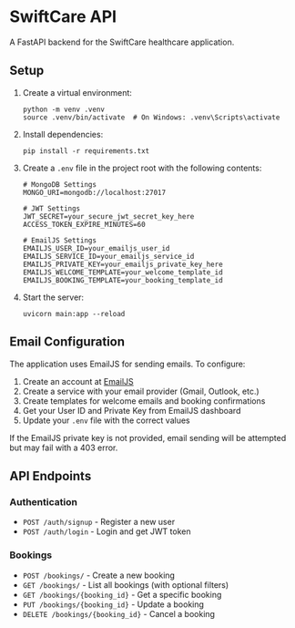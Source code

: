 # SwiftCare API

A FastAPI backend for the SwiftCare healthcare application.

## Setup

1. Create a virtual environment:
   ```
   python -m venv .venv
   source .venv/bin/activate  # On Windows: .venv\Scripts\activate
   ```

2. Install dependencies:
   ```
   pip install -r requirements.txt
   ```

3. Create a `.env` file in the project root with the following contents:
   ```
   # MongoDB Settings
   MONGO_URI=mongodb://localhost:27017

   # JWT Settings
   JWT_SECRET=your_secure_jwt_secret_key_here
   ACCESS_TOKEN_EXPIRE_MINUTES=60

   # EmailJS Settings
   EMAILJS_USER_ID=your_emailjs_user_id
   EMAILJS_SERVICE_ID=your_emailjs_service_id
   EMAILJS_PRIVATE_KEY=your_emailjs_private_key_here
   EMAILJS_WELCOME_TEMPLATE=your_welcome_template_id
   EMAILJS_BOOKING_TEMPLATE=your_booking_template_id
   ```

4. Start the server:
   ```
   uvicorn main:app --reload
   ```

## Email Configuration

The application uses EmailJS for sending emails. To configure:

1. Create an account at [EmailJS](https://www.emailjs.com/)
2. Create a service with your email provider (Gmail, Outlook, etc.)
3. Create templates for welcome emails and booking confirmations
4. Get your User ID and Private Key from EmailJS dashboard
5. Update your `.env` file with the correct values

If the EmailJS private key is not provided, email sending will be attempted but may fail with a 403 error.

## API Endpoints

### Authentication
- `POST /auth/signup` - Register a new user
- `POST /auth/login` - Login and get JWT token

### Bookings
- `POST /bookings/` - Create a new booking
- `GET /bookings/` - List all bookings (with optional filters)
- `GET /bookings/{booking_id}` - Get a specific booking
- `PUT /bookings/{booking_id}` - Update a booking
- `DELETE /bookings/{booking_id}` - Cancel a booking 